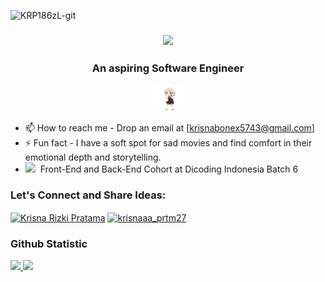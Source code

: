<p align="left"> <img src="https://komarev.com/ghpvc/?username=krp186zl&label=Profile%20views&color=0e75b6&style=flat" alt="KRP186zL-git" /> </p>
<h3 align="center">  
  <img src="https://readme-typing-svg.herokuapp.com/?font=Righteous&size=35&color=F7F7F7&center=true&vCenter=true&width=500&height=70&duration=4000&lines=Hi+There!+👋;+I'm+Krisna+Rizki+Pratama!;" /> 
  </h3>
<div align="center">
  <h3>An aspiring Software Engineer</h3>
  <img src="./assets/shigure-ui-dance.gif" width="55">
</div>

- 📫 How to reach me - Drop an email at [krisnabonex5743@gmail.com] 
- ⚡ Fun fact -  I have a soft spot for sad movies and find comfort in their emotional depth and storytelling.
- <img height="15em" src="https://cdn.discordapp.com/icons/1198836432308019242/d31e0f986f728b3bd26a30974cdc25d4.webp?size=96"/>&nbsp;&nbsp;Front-End and Back-End Cohort at Dicoding Indonesia Batch 6
  

<h3 align="left">Let's Connect and Share Ideas:</h3>
<p align="left">
<a href="https://www.linkedin.com/in/krisnaaa-prtm27/" target="blank"><img align="center" src="https://raw.githubusercontent.com/rahuldkjain/github-profile-readme-generator/master/src/images/icons/Social/linked-in-alt.svg" alt="Krisna Rizki Pratama" height="30" width="40" /></a>
<a href="https://instagram.com/krisnaaa_prtm27" target="blank"><img align="center" src="https://raw.githubusercontent.com/rahuldkjain/github-profile-readme-generator/master/src/images/icons/Social/instagram.svg" alt="krisnaaa_prtm27" height="30" width="40" /></a>
</p>


### Github Statistic
<p align="left">
<a href="https://github.com/krp186zl">
  <img height="180em" src="https://github-readme-stats-eight-theta.vercel.app/api?username=krp186zl&show_icons=true&theme=radical&include_all_commits=true&count_private=true"/>
  <img height="180em" src="https://github-readme-stats-eight-theta.vercel.app/api/top-langs/?username=krp186zl&layout=compact&langs_count=8&theme=radical"/>
</a>
</p>

